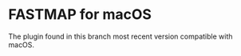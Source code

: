 FASTMAP for macOS
=================

The plugin found in this branch most recent version compatible with macOS.
